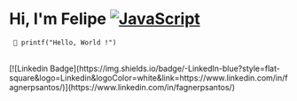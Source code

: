 # Hi, I'm Felipe [![JavaScript](https://img.shields.io/badge/--F7DF1E?logo=javascript&logoColor=000)](https://www.javascript.com/)
     🚀 printf("Hello, World !")
      
<br>
[![Linkedin Badge](https://img.shields.io/badge/-LinkedIn-blue?style=flat-square&logo=Linkedin&logoColor=white&link=https://www.linkedin.com/in/fagnerpsantos/)](https://www.linkedin.com/in/fagnerpsantos/)
      
  
  
   
  </div>
 </div>
 
 

